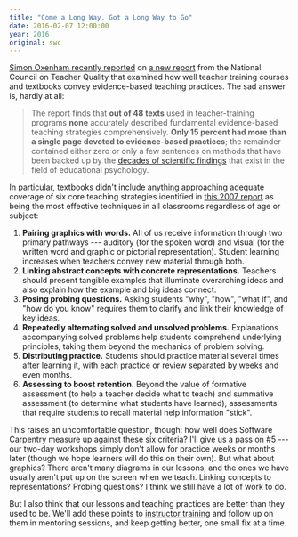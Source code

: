 ```yaml
---
title: "Come a Long Way, Got a Long Way to Go"
date: 2016-02-07 12:00:00
year: 2016
original: swc
---
```

[Simon Oxenham recently reported](http://bigthink.com/neurobonkers/we-need-to-rewrite-the-textbook-on-how-to-teach)
on
[a new report](http://www.nctq.org/dmsStage/Learning_About_Learning_Report)
from the National Council on Teacher Quality
that examined how well teacher training courses and textbooks convey evidence-based teaching practices.
The sad answer is, hardly at all:

> The report finds that **out of 48 texts** used in teacher-training programs
> **none** accurately described fundamental evidence-based teaching strategies comprehensively.
> **Only 15 percent had more than a single page devoted to evidence-based practices**;
> the remainder contained either zero or only a few sentences on methods that have been backed up by
> the [decades of scientific findings](http://bigthink.com/neurobonkers/assessing-the-evidence-for-the-one-thing-you-never-get-taught-in-school-how-to-learn)
> that exist in the field of educational psychology.

In particular,
textbooks didn't include anything approaching adequate coverage of
six core teaching strategies identified in
[this 2007 report](http://ies.ed.gov/ncee/wwc/pdf/practice_guides/20072004.pdf)
as being the most effective techniques in all classrooms regardless of age or subject:

1.  **Pairing graphics with words.**
    All of us receive information through two primary pathways ---
    auditory (for the spoken word) and visual (for the written word and graphic or pictorial representation).
    Student learning increases when teachers convey new material through both.
2.  **Linking abstract concepts with concrete representations.**
    Teachers should present tangible examples that illuminate overarching ideas
    and also explain how the example and big ideas connect.
3.  **Posing probing questions.**
    Asking students "why", "how", "what if", and "how do you know" requires them to clarify and link their knowledge of key ideas.
4.  **Repeatedly alternating solved and unsolved problems.**
    Explanations accompanying solved problems help students comprehend underlying principles,
    taking them beyond the mechanics of problem solving.
5.  **Distributing practice.**
    Students should practice material several times after learning it,
    with each practice or review separated by weeks and even months.
6.  **Assessing to boost retention.**
    Beyond the value of formative assessment (to help a teacher decide what to teach)
    and summative assessment (to determine what students have learned),
    assessments that require students to recall material help information "stick".

This raises an uncomfortable question, though:
how well does Software Carpentry measure up against these six criteria?
I'll give us a pass on #5 ---
our two-day workshops simply don't allow for practice weeks or months later
(though we hope learners will do this on their own).
But what about graphics?
There aren't many diagrams in our lessons,
and the ones we have usually aren't put up on the screen when we teach.
Linking concepts to representations?
Probing questions?
I think we still have a lot of work to do.

But I also think that our lessons and teaching practices are better than they used to be.
We'll add these points to [instructor training]({{site.github_io_url}}/instructor-training/)
and follow up on them in mentoring sessions,
and keep getting better,
one small fix at a time.
